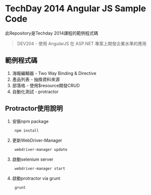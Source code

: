 # TechDay 2014 Angular JS Sample Code

此Repository是Techday 2014課程的範例程式碼

> DEV204 - 使用 AngularJS 在 ASP.NET 專案上開發企業水準的應用

## 範例程式碼

1. 海報編輯器 - Two Way Binding & Directive
1. 產品列表 - 抽換資料來源
1. 部落格 - 使用$resource開發CRUD
1. 自動化測試 - protractor

## Protractor使用說明

1. 安裝npm package
 
		npm install
1. 更新WebDriver-Manager

		webdriver-manager update

1. 啟動selenium server

		webdriver-manager start

1. 啟動protractor via grunt

		grunt  

